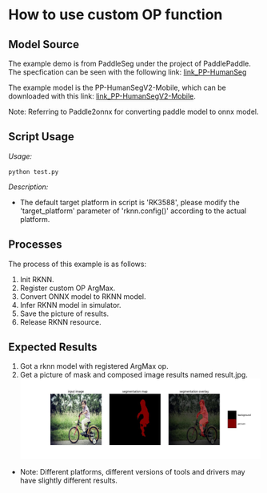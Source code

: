 # How to use custom OP function

## Model Source

The example demo is from PaddleSeg under the project of PaddlePaddle. The specfication can be seen with the following link: [link_PP-HumanSeg](https://github.com/PaddlePaddle/PaddleSeg/tree/release/2.9/contrib/PP-HumanSeg)  

The example model is the PP-HumanSegV2-Mobile, which can be downloaded with this link: [link_PP-HumanSegV2-Mobile](https://paddleseg.bj.bcebos.com/dygraph/pp_humanseg_v2/human_pp_humansegv1_mobile_192x192_inference_model.zip).

Note: Referring to Paddle2onnx for converting paddle model to onnx model.

## Script Usage
*Usage:*

```
python test.py
```
*Description:*

- The default target platform in script is 'RK3588', please modify the 'target_platform' parameter of 'rknn.config()' according to the actual platform.

## Processes
The process of this example is as follows:
1. Init RKNN.
2. Register custom OP ArgMax.
3. Convert ONNX model to RKNN model.
4. Infer RKNN model in simulator.
5. Save the picture of results.
6. Release RKNN resource.

## Expected Results
1. Got a rknn model with registered ArgMax op.
3. Get a picture of mask and composed image results named result.jpg.
![Results](result_truth.jpg)

- Note: Different platforms, different versions of tools and drivers may have slightly different results.

